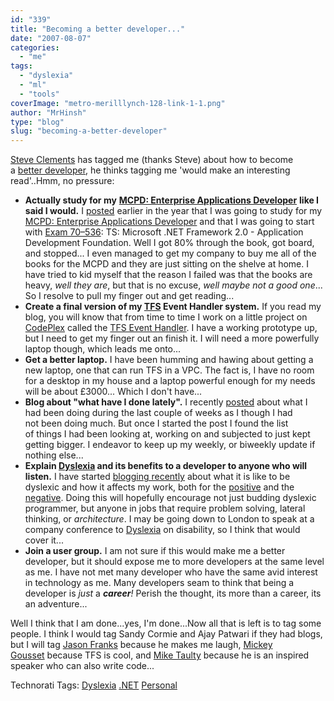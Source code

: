 ```yaml
---
id: "339"
title: "Becoming a better developer..."
date: "2007-08-07"
categories: 
  - "me"
tags: 
  - "dyslexia"
  - "ml"
  - "tools"
coverImage: "metro-merilllynch-128-link-1-1.png"
author: "MrHinsh"
type: "blog"
slug: "becoming-a-better-developer"
---
```


[Steve Clements](http://geekswithblogs.net/steveclements/archive/2007/07/26/114182.aspx "Becoming a better developer...") has tagged me (thanks Steve) about how to become a [better developer](http://graysmatter.codivation.com/HowIAmBecomingABetterDeveloperPart1OfInfinity.aspx), he thinks tagging me 'would make an interesting read'..Hmm, no pressure:

- **Actually study for my** [**MCPD: Enterprise Applications Developer**](http://www.microsoft.com/learning/mcp/mcpd/entapp/default.mspx) **like I said I would.** I [posted](http://blog.hinshelwood.com/archive/2007/05/04/Studying-for-Exam-70-536-MCTS-Application-Development-Foundation.aspx) earlier in the year that I was going to study for my [MCPD: Enterprise Applications Developer](http://www.microsoft.com/learning/mcp/mcpd/entapp/default.mspx) and that I was going to start with [Exam 70–536](http://www.microsoft.com/learning/exams/70-536.asp): TS: Microsoft .NET Framework 2.0 - Application Development Foundation. Well I got 80% through the book, got board, and stopped... I even managed to get my company to buy me all of the books for the MCPD and they are just sitting on the shelve at home. I have tried to kid myself that the reason I failed was that the books are heavy, _well they are_, but that is no excuse, _well maybe not a good one_... So I resolve to pull my finger out and get reading...
- **Create a final version of my [TFS](http://msdn2.microsoft.com/en-us/teamsystem/aa718934.aspx "Team Foundation Server") Event Handler system.** If you read my blog, you will know that from time to time I work on a little project on [CodePlex](http://www.codeplex.com "CodePlex") called the [TFS Event Handler](http://www.codeplex.com/TFSEventHandler). I have a working prototype up, but I need to get my finger out an finish it. I will need a more powerfully laptop though, which leads me onto...
- **Get a better laptop.** I have been humming and hawing about getting a new laptop, one that can run TFS in a VPC. The fact is, I have no room for a desktop in my house and a laptop powerful enough for my needs will be about £3000... Which I don't have...
- **Blog about "what have I done lately".** I recently [posted](http://blog.hinshelwood.com/archive/2007/08/04/Blogging-about.aspx "what I have done lately") about what I had been doing during the last couple of weeks as I though I had not been doing much. But once I started the post I found the list of things I had been looking at, working on and subjected to just kept getting bigger. I endeavor to keep up my weekly, or biweekly update if nothing else...
- **Explain [Dyslexia](http://www.dyslexia.tv/freethinkersu/dyslexic_dictionary.htm "Multi-dimensional FreeThinking") and its benefits to a developer to anyone who will listen.** I have started [blogging recently](http://blog.hinshelwood.com/archive/2007/07/23/What-is-dyslexiaAgain.aspx "What is dyslexia Again") about what it is like to be dyslexic and how it affects my work, both for the [positive](http://blog.hinshelwood.com/archive/2007/07/22/How-to-become-a-Multi-Dimensional-Free-Thinker.aspx) and the [negative](http://blog.hinshelwood.com/archive/2007/08/06/Why-I-think-VB.NET-is-a-better-choice-than-C.aspx). Doing this will hopefully encourage not just budding dyslexic programmer, but anyone in jobs that require problem solving, lateral thinking, or _architecture_. I may be going down to London to speak at a company conference to [Dyslexia](http://www.dyslexia.tv/freethinkersu/dyslexic_dictionary.htm "Multi-dimensional FreeThinking") on disability, so I think that would cover it...
- **Join a user group.** I am not sure if this would make me a better developer, but it should expose me to more developers at the same level as me. I have not met many developer who have the same avid interest in technology as me. Many developers seam to think that being a developer is _just_ a _**career**!_ Perish the thought, its more than a career, its an adventure...

Well I think that I am done...yes, I'm done...Now all that is left is to tag some people. I think I would tag Sandy Cormie and Ajay Patwari if they had blogs, but I will tag [Jason Franks](http://geekswithblogs.net/jasonfranks/archive/2007/08/12/Better.Dev.aspx) because he makes me laugh, [Mickey Gousset](http://teamsystemrocks.com/blogs/mickey_gousset/) because TFS is cool, and [Mike Taulty](http://mtaulty.com/communityserver/blogs/mike_taultys_blog/) because he is an inspired speaker who can also write code...

Technorati Tags: [Dyslexia](http://technorati.com/tags/Dyslexia) [.NET](http://technorati.com/tags/.NET) [Personal](http://technorati.com/tags/Personal)



